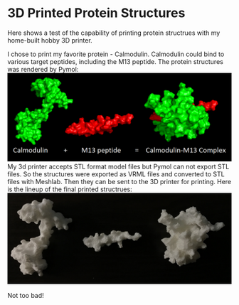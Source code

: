 # 3D Printed Protein Structures

Here shows a test of the capability of printing protein structrues with my home-built hobby 3D printer.

I chose to print my favorite protein - Calmodulin. Calmodulin could bind to various target peptides, including the M13 peptide. The protein structures was rendered by Pymol:
![Cam Binding](Proteins/Cam-binding.png)
My 3d printer accepts STL format model files but Pymol can not export STL files. So the structures were exported as VRML files and converted to STL files with Meshlab. Then they can be sent to the 3D printer for printing. Here is the lineup of the final printed structrues:
![Cam3dprint](Proteins/Cam3dprint.JPG)

Not too bad!
